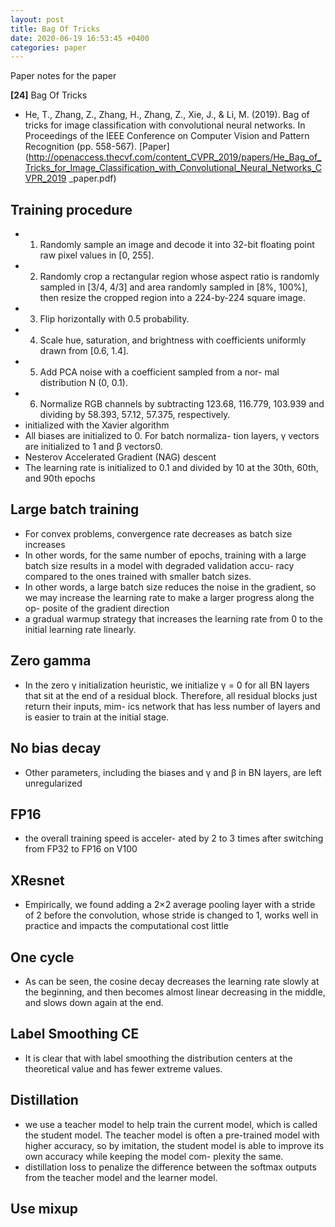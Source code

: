 ```yaml
---
layout: post
title: Bag Of Tricks
date: 2020-06-19 16:53:45 +0400
categories: paper
---
```

Paper notes for the paper

**[24]** Bag Of Tricks
- He, T., Zhang, Z., Zhang, H., Zhang, Z., Xie, J., & Li, M. (2019). Bag of tricks for image classification with convolutional neural networks. In Proceedings of the IEEE Conference on Computer Vision and Pattern Recognition (pp. 558-567). [Paper](http://openaccess.thecvf.com/content_CVPR_2019/papers/He_Bag_of_Tricks_for_Image_Classification_with_Convolutional_Neural_Networks_CVPR_2019    _paper.pdf)

## Training procedure
- 1. Randomly sample an image and decode it into 32-bit
floating point raw pixel values in [0, 255].
- 2. Randomly crop a rectangular region whose aspect ratio
is randomly sampled in [3/4, 4/3] and area randomly
sampled in [8%, 100%], then resize the cropped region
into a 224-by-224 square image.
- 3. Flip horizontally with 0.5 probability.
- 4. Scale hue, saturation, and brightness with coefficients
uniformly drawn from [0.6, 1.4].
- 5. Add PCA noise with a coefficient sampled from a nor-
mal distribution N (0, 0.1).
- 6. Normalize RGB channels by subtracting 123.68,
116.779, 103.939 and dividing by 58.393, 57.12,
57.375, respectively.
- initialized with the Xavier algorithm
- All biases are initialized to 0. For batch normaliza-
tion layers, γ vectors are initialized to 1 and β vectors0.
- Nesterov Accelerated Gradient (NAG) descent 
- The learning rate is initialized to 0.1 and divided by 10 at the
30th, 60th, and 90th epochs

## Large batch training
- For convex problems, convergence
rate decreases as batch size increases
-  In other
words, for the same number of epochs, training with a large
batch size results in a model with degraded validation accu-
racy compared to the ones trained with smaller batch sizes.
- In other words, a large batch
size reduces the noise in the gradient, so we may increase
the learning rate to make a larger progress along the op-
posite of the gradient direction
-  a gradual warmup
strategy that increases the learning rate from 0 to the initial
learning rate linearly.

## Zero gamma
-  In the zero γ initialization heuristic, we initialize
γ = 0 for all BN layers that sit at the end of a residual block.
Therefore, all residual blocks just return their inputs, mim-
ics network that has less number of layers and is easier to
train at the initial stage.

## No bias decay
-  Other parameters, including the biases
and γ and β in BN layers, are left unregularized

## FP16
- the overall training speed is acceler-
ated by 2 to 3 times after switching from FP32 to FP16 on
V100

## XResnet
- Empirically, we found
adding a 2×2 average pooling layer with a stride of 2 before
the convolution, whose stride is changed to 1, works well
in practice and impacts the computational cost little

## One cycle
- As can be seen, the cosine decay
decreases the learning rate slowly at the beginning, and then
becomes almost linear decreasing in the middle, and slows
down again at the end.

## Label Smoothing CE
- It is clear that with label smoothing the distribution centers
at the theoretical value and has fewer extreme values.

## Distillation
- we use a teacher model
to help train the current model, which is called the student
model. The teacher model is often a pre-trained model with
higher accuracy, so by imitation, the student model is able
to improve its own accuracy while keeping the model com-
plexity the same.
-  distillation loss to penalize
the difference between the softmax outputs from the teacher
model and the learner model.

## Use mixup


